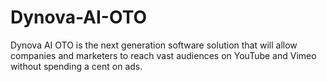 # Dynova-AI-OTO
Dynova AI OTO is the next generation software solution that will allow companies and marketers to reach vast audiences on YouTube and Vimeo without spending a cent on ads.
